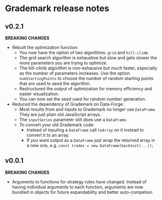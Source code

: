 # Grademark release notes

## v0.2.1

**BREAKING CHANGES** 

- Rebuilt the optimization function:
  - You now have the option of two algorithms: `grid` and `hill-climb`.
  - The grid search algorithm is exhaustive but slow and gets slower the more parameters you are trying to optimize.
  - The hill-climb algorithm is non-exhausive but much faster, especially as the number of parameters increases. Use the option `numStartingPoints` to choose the number of random starting points that are used to seed the algorithm.
  - Restructured the output of optimization for memory efficiency and easier visualization.
  - You can now set the seed used for random number generation.
- Reduced the dependency of Grademark on Data-Forge:
  - Most results from and inputs to Grademark no longer use `DataFrame`. They are just plain old JavaScript arrays.
  - The `inputSeries` parameter still does use a `DataFrame`.
  - To convert your old Grademark code:
    - Instead of inputing a `DataFrame` call `toArray` on it instead to convert it to an array.
    - If you want output as a `DataFrame` just wrap the returned array in a new one, e.g. `const trades = new DataFrame(backtest(...))`;
  

## v0.0.1

**BREAKING CHANGES** 

- Arguments to functions for strategy rules have changed. Instead of having individual arguments to each function, arguments are now bundled in objects for future expandability and better auto-competion.

